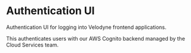 # Authentication UI

Authentication UI for logging into Velodyne frontend applications.

This authenticates users with our AWS Cognito backend managed by the Cloud
Services team.
